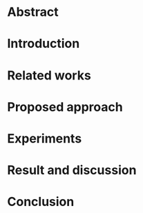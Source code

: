 # Abstract

# Introduction
# Related works
# Proposed approach
# Experiments
# Result and discussion 
# Conclusion
